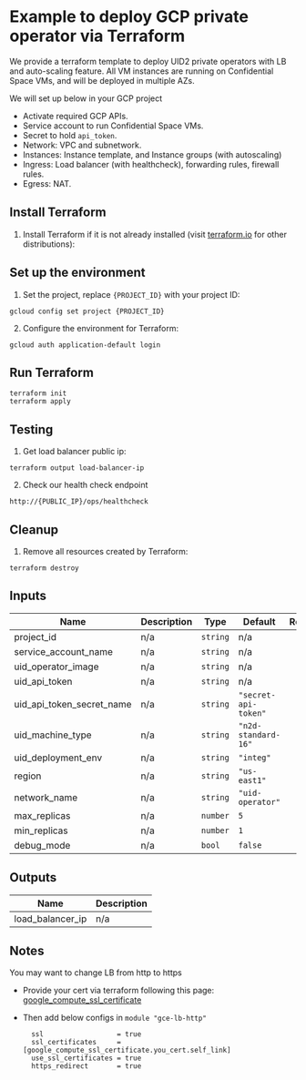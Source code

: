 # Example to deploy GCP private operator via Terraform

We provide a terraform template to deploy UID2 private operators with LB and auto-scaling feature. All VM instances are
running on Confidential Space VMs, and will be deployed in multiple AZs.

We will set up below in your GCP project
- Activate required GCP APIs.
- Service account to run Confidential Space VMs.
- Secret to hold `api_token`.
- Network: VPC and subnetwork.
- Instances: Instance template, and Instance groups (with autoscaling)
- Ingress: Load balancer (with healthcheck), forwarding rules, firewall rules.
- Egress: NAT.

## Install Terraform

1. Install Terraform if it is not already installed (visit [terraform.io](https://terraform.io) for other
   distributions):

## Set up the environment

1. Set the project, replace `{PROJECT_ID}` with your project ID:

```
gcloud config set project {PROJECT_ID}
```

2. Configure the environment for Terraform:

```
gcloud auth application-default login
```

## Run Terraform

```
terraform init
terraform apply
```

## Testing

1. Get load balancer public ip:

```
terraform output load-balancer-ip
```

2. Check our health check endpoint

```
http://{PUBLIC_IP}/ops/healthcheck
```

## Cleanup

1. Remove all resources created by Terraform:

```
terraform destroy
```

## Inputs

| Name                      | Description | Type     | Default              | Required |
|---------------------------|-------------|----------|----------------------|:--------:|
| project_id                | n/a         | `string` | n/a                  |   yes    |
| service_account_name      | n/a         | `string` | n/a                  |   yes    |
| uid_operator_image        | n/a         | `string` | n/a                  |   yes    |
| uid_api_token             | n/a         | `string` | n/a                  |   yes    |
| uid_api_token_secret_name | n/a         | `string` | `"secret-api-token"` |    no    |
| uid_machine_type          | n/a         | `string` | `"n2d-standard-16"`  |    no    |
| uid_deployment_env        | n/a         | `string` | `"integ"`            |    no    |
| region                    | n/a         | `string` | `"us-east1"`         |    no    |
| network_name              | n/a         | `string` | `"uid-operator"`     |    no    |
| max_replicas              | n/a         | `number` | `5`                  |    no    |
| min_replicas              | n/a         | `number` | `1`                  |    no    |
| debug_mode                | n/a         | `bool`   | `false`              |    no    |

## Outputs

| Name             | Description |
|------------------|-------------|
| load_balancer_ip | n/a         |

## Notes

You may want to change LB from http to https

- Provide your cert via terraform following this page:
  [google_compute_ssl_certificate](https://registry.terraform.io/providers/hashicorp/google/latest/docs/resources/compute_ssl_certificate.html)

- Then add below configs in `module "gce-lb-http"`

  ```
    ssl                  = true
    ssl_certificates     = [google_compute_ssl_certificate.you_cert.self_link]
    use_ssl_certificates = true
    https_redirect       = true
  ```
